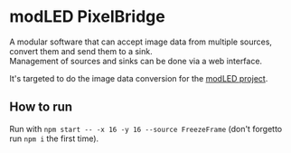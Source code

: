 # modLED PixelBridge
A modular software that can accept image data from multiple sources, convert them and send them to a sink.  
Management of sources and sinks can be done via a web interface.

It's targeted to do the image data conversion for the [modLED project](https://github.com/opendata-heilbronn/modLED).


## How to run
Run with `npm start -- -x 16 -y 16 --source FreezeFrame` (don't forgetto run `npm i` the first time).
